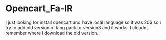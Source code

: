 # Opencart_Fa-IR
I just looking for install opencart and have local language so it was 20$ so i try to add old version of lang pack to version3 and it works.
I cloudnt remember where I download the old version.
